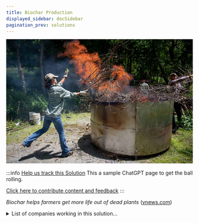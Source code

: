 ```yaml
---
title: Biochar Production
displayed_sidebar: docSidebar
pagination_prev: solutions
---
```


![Cover Image](../static/img/biochar-kiln.jpg)

:::info [Help us track this Solution](contribute)
This a sample ChatGPT page to get the ball rolling.

[Click here to contribute content and feedback](contribute)
:::

_Biochar helps farmers get more life out of dead plants_ ([vnews.com](https://www.vnews.com/Biochar-Demonstration-Offers-Alternative-to-Burn-Piles-46911424))

<details>
        <summary>List of companies working in this solution...</summary>
         <em>Note: this is an experimental feature. Accuracy not guaranteed</em>
        <div>
            <ul>
             
                <li><a href="https://geltor.com/">Geltor</a></li>
            
                <li><a href="https://www.carboculture.com/">Carbo Culture</a></li>
            
            </ul>
        </div>
        </details>


:::company
  #### [View open jobs in this Solution](https://climatebase.org/jobs?l=&q=&drawdown_solutions=Biochar+Production)
:::

## Overview

Biochar retains most of the carbon produced by decomposing biomass.

Significant progress has been made toward efficient biochar production methods, carbon capture and storage, and emission-reducing agricultural practices. Organizations like the Biochar Industry Consortium, International Biochar Initiative, Carbon Sequestration Leadership Forum, and Climate Change Mitigation Initiative have been at the forefront of this solution.

## Progress Made

- Low-emission biochar kilns using renewable energy sources have revolutionized biochar production.
- Techniques for rapid production and utilization of agricultural waste as feedstock have enabled large-scale, environmentally friendly biochar production.
- Companies leading the way in biochar production include CarbonCure Technologies, Blue Planet Ltd, and International Biochar Initiative.

## Lessons Learned

- Biochar production requires renewable energy sources and accounting for greenhouse gas emissions.
- Matching biochar type with soil and crop needs is essential for improving fertility and yields.
- Ensuring uncontaminated biochar is crucial when using it for air and water pollutant adsorption.
- International Biochar Initiative (IBI) and Biochar Solutions Initiative (BSI) are prominent organizations promoting biochar's use.

## Challenges Ahead

- Lack of standardized biochar definition hampers comparison and reliable impact assessment.
- Limited data on long-term soil and plant effects, as well as potential environmental contamination.
- Insufficient infrastructure and technical expertise hinder scalability and dissemination.
- Overcoming these challenges requires research, development, stakeholder involvement, and effective regulation.

## Best Path Forward

- Continued investment in research and development to enhance technology affordability.
- Raising awareness among the public and policymakers about biochar benefits.
- Encouraging government and business investment in biochar projects.
- Establishing standards, certification programs, and incentives for adoption.
- Key organizations leading the way include International Biochar Initiative, Biochar Solutions Initiative, and Biochar Fund.
